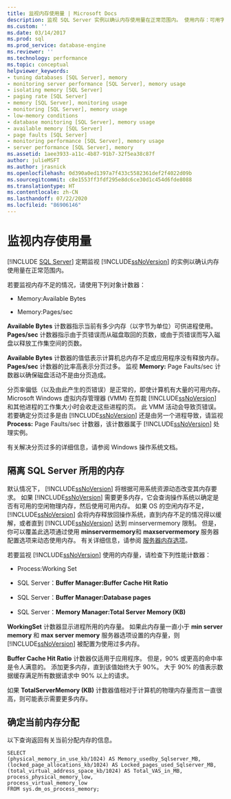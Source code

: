 ```yaml
---
title: 监视内存使用量 | Microsoft Docs
description: 监视 SQL Server 实例以确认内存使用量在正常范围内。 使用内存：可用字节和内存：Pages/sec 计数器。
ms.custom: ''
ms.date: 03/14/2017
ms.prod: sql
ms.prod_service: database-engine
ms.reviewer: ''
ms.technology: performance
ms.topic: conceptual
helpviewer_keywords:
- tuning databases [SQL Server], memory
- monitoring server performance [SQL Server], memory usage
- isolating memory [SQL Server]
- paging rate [SQL Server]
- memory [SQL Server], monitoring usage
- monitoring [SQL Server], memory usage
- low-memory conditions
- database monitoring [SQL Server], memory usage
- available memory [SQL Server]
- page faults [SQL Server]
- monitoring performance [SQL Server], memory usage
- server performance [SQL Server], memory
ms.assetid: 1aee3933-a11c-4b87-91b7-32f5ea38c87f
author: julieMSFT
ms.author: jrasnick
ms.openlocfilehash: 0d390a0ed1397a7f433c5582361def2f4022d09b
ms.sourcegitcommit: c8e1553ff3fdf295e8dc6ce30d1c454d6fde8088
ms.translationtype: HT
ms.contentlocale: zh-CN
ms.lasthandoff: 07/22/2020
ms.locfileid: "86906146"
---
```

# <a name="monitor-memory-usage"></a>监视内存使用量
 [!INCLUDE [SQL Server](../../includes/applies-to-version/sqlserver.md)]
  定期监视 [!INCLUDE[ssNoVersion](../../includes/ssnoversion-md.md)] 的实例以确认内存使用量在正常范围内。  
  
 若要监视内存不足的情况，请使用下列对象计数器：  
  
-   Memory:Available Bytes  
  
-   Memory:Pages/sec  
  
 **Available Bytes** 计数器指示当前有多少内存（以字节为单位）可供进程使用。 **Pages/sec** 计数器指示由于页错误而从磁盘取回的页数，或由于页错误而写入磁盘以释放工作集空间的页数。  
  
 **Available Bytes** 计数器的值低表示计算机总内存不足或应用程序没有释放内存。 **Pages/sec** 计数器的比率高表示分页过多。 监视 **Memory:** Page Faults/sec 计数器以确保磁盘活动不是由分页造成。  
  
 分页率偏低（以及由此产生的页错误）是正常的，即使计算机有大量的可用内存。 Microsoft Windows 虚拟内存管理器 (VMM) 在剪裁 [!INCLUDE[ssNoVersion](../../includes/ssnoversion-md.md)] 和其他进程的工作集大小时会收走这些进程的页。 此 VMM 活动会导致页错误。 若要确定分页过多是由 [!INCLUDE[ssNoVersion](../../includes/ssnoversion-md.md)] 还是由另一个进程导致，请监视 **Process:** Page Faults/sec 计数器，该计数器属于 [!INCLUDE[ssNoVersion](../../includes/ssnoversion-md.md)] 处理实例。  
  
 有关解决分页过多的详细信息，请参阅 Windows 操作系统文档。  
  
## <a name="isolating-memory-used-by-sql-server"></a>隔离 SQL Server 所用的内存  
 默认情况下， [!INCLUDE[ssNoVersion](../../includes/ssnoversion-md.md)] 将根据可用系统资源动态改变其内存要求。 如果 [!INCLUDE[ssNoVersion](../../includes/ssnoversion-md.md)] 需要更多内存，它会查询操作系统以确定是否有可用的空闲物理内存，然后使用可用内存。 如果 OS 的空闲内存不足，[!INCLUDE[ssNoVersion](../../includes/ssnoversion-md.md)] 会将内存释放回操作系统，直到内存不足的情况得以缓解，或者直到 [!INCLUDE[ssNoVersion](../../includes/ssnoversion-md.md)] 达到 minservermemory 限制。 但是，你可以覆盖此选项通过使用 **minservermemory**和 **maxservermemory** 服务器配置选项来动态使用内存。 有关详细信息，请参阅 [服务器内存选项](../../database-engine/configure-windows/server-memory-server-configuration-options.md)。  
  
 若要监视 [!INCLUDE[ssNoVersion](../../includes/ssnoversion-md.md)] 使用的内存量，请检查下列性能计数器：  
  
-   Process:Working Set  
  
-   SQL Server：**Buffer Manager:Buffer Cache Hit Ratio**  
  
-   SQL Server：**Buffer Manager:Database pages**  
  
-   SQL Server：**Memory Manager:Total Server Memory (KB)**  
  
 **WorkingSet** 计数器显示进程所用的内存量。 如果此内存量一直小于 **min server memory** 和 **max server memory** 服务器选项设置的内存量，则 [!INCLUDE[ssNoVersion](../../includes/ssnoversion-md.md)] 被配置为使用过多内存。  
  
 **Buffer Cache Hit Ratio** 计数器仅适用于应用程序。 但是，90% 或更高的命中率是令人满意的。 添加更多内存，直到该值始终大于 90%。 大于 90% 的值表示数据缓存满足所有数据请求中 90% 以上的请求。  
  
 如果 **TotalServerMemory (KB)** 计数器值相对于计算机的物理内存量而言一直很高，则可能表示需要更多内存。  
  
## <a name="determining-current-memory-allocation"></a>确定当前内存分配  
 以下查询返回有关当前分配内存的信息。  
  
```  
SELECT  
(physical_memory_in_use_kb/1024) AS Memory_usedby_Sqlserver_MB,  
(locked_page_allocations_kb/1024) AS Locked_pages_used_Sqlserver_MB,  
(total_virtual_address_space_kb/1024) AS Total_VAS_in_MB,  
process_physical_memory_low,  
process_virtual_memory_low  
FROM sys.dm_os_process_memory;  
```  
  
  

